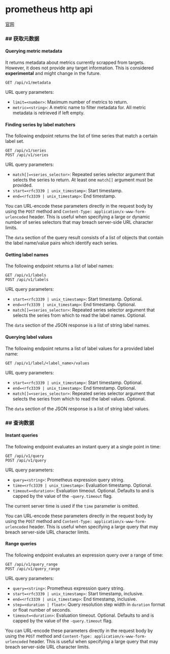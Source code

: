 # prometheus http api

[官网](https://prometheus.io/docs/prometheus/latest/querying/api/#querying-metada)

### ## 获取元数据

#### Querying metric metadata

It returns metadata about metrics currently scrapped from targets. However, it does not provide any target information. This is considered **experimental** and might change in the future.

```
GET /api/v1/metadata
```

URL query parameters:

* `limit=<number>`: Maximum number of metrics to return.
* `metric=<string>`: A metric name to filter metadata for. All metric metadata is retrieved if left empty.

#### Finding series by label matchers <a href="#finding-series-by-label-matchers" id="finding-series-by-label-matchers"></a>

The following endpoint returns the list of time series that match a certain label set.

```
GET /api/v1/series
POST /api/v1/series
```

URL query parameters:

* `match[]=<series_selector>`: Repeated series selector argument that selects the series to return. At least one `match[]` argument must be provided.
* `start=<rfc3339 | unix_timestamp>`: Start timestamp.
* `end=<rfc3339 | unix_timestamp>`: End timestamp.

You can URL-encode these parameters directly in the request body by using the `POST` method and `Content-Type: application/x-www-form-urlencoded` header. This is useful when specifying a large or dynamic number of series selectors that may breach server-side URL character limits.

The `data` section of the query result consists of a list of objects that contain the label name/value pairs which identify each series.

#### Getting label names <a href="#getting-label-names" id="getting-label-names"></a>

The following endpoint returns a list of label names:

```
GET /api/v1/labels
POST /api/v1/labels
```

URL query parameters:

* `start=<rfc3339 | unix_timestamp>`: Start timestamp. Optional.
* `end=<rfc3339 | unix_timestamp>`: End timestamp. Optional.
* `match[]=<series_selector>`: Repeated series selector argument that selects the series from which to read the label names. Optional.

The `data` section of the JSON response is a list of string label names.

#### Querying label values <a href="#querying-label-values" id="querying-label-values"></a>

The following endpoint returns a list of label values for a provided label name:

```
GET /api/v1/label/<label_name>/values
```

URL query parameters:

* `start=<rfc3339 | unix_timestamp>`: Start timestamp. Optional.
* `end=<rfc3339 | unix_timestamp>`: End timestamp. Optional.
* `match[]=<series_selector>`: Repeated series selector argument that selects the series from which to read the label values. Optional.

The `data` section of the JSON response is a list of string label values.

### ## 查询数据

#### Instant queries <a href="#instant-queries" id="instant-queries"></a>

The following endpoint evaluates an instant query at a single point in time:

```
GET /api/v1/query
POST /api/v1/query
```

URL query parameters:

* `query=<string>`: Prometheus expression query string.
* `time=<rfc3339 | unix_timestamp>`: Evaluation timestamp. Optional.
* `timeout=<duration>`: Evaluation timeout. Optional. Defaults to and is capped by the value of the `-query.timeout` flag.

The current server time is used if the `time` parameter is omitted.

You can URL-encode these parameters directly in the request body by using the `POST` method and `Content-Type: application/x-www-form-urlencoded` header. This is useful when specifying a large query that may breach server-side URL character limits.

#### Range queries <a href="#range-queries" id="range-queries"></a>

The following endpoint evaluates an expression query over a range of time:

```
GET /api/v1/query_range
POST /api/v1/query_range
```

URL query parameters:

* `query=<string>`: Prometheus expression query string.
* `start=<rfc3339 | unix_timestamp>`: Start timestamp, inclusive.
* `end=<rfc3339 | unix_timestamp>`: End timestamp, inclusive.
* `step=<duration | float>`: Query resolution step width in `duration` format or float number of seconds.
* `timeout=<duration>`: Evaluation timeout. Optional. Defaults to and is capped by the value of the `-query.timeout` flag.

You can URL-encode these parameters directly in the request body by using the `POST` method and `Content-Type: application/x-www-form-urlencoded` header. This is useful when specifying a large query that may breach server-side URL character limits.

